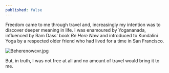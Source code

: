 ```yaml
---
published: false
---
```


Freedom came to me through travel and, increasingly my intention was to discover deeper meaning in life. I was enamoured by Yogananada, influenced by Ram Dass' book *Be Here Now* and introduced to Kundalini Yoga by a respected older friend who had lived for a time in San Francisco.

![Beherenowcvr.jpg]({{site.baseurl}}/_posts/cm/Beherenowcvr.jpg)

But, in truth, I was not free at all and no amount of travel would bring it to me. 
